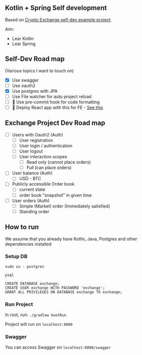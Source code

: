 ## Kotlin + Spring Self development
Based on [Crypto Exchange self-dev example project](https://docs.google.com/document/d/1V2myhqjxi_seDJlUChEq9saD0BtnAVX3dGQuE6csbxQ/edit#heading=h.4h9dx0ukq9l4).

Aim:
- Lear Kotlin
- Lear Spring

## Self-Dev Road map
(Various topics I want to touch on)
- [x] Use swagger
- [ ] Use oauth2
- [x] Use postgres with JPA
- [ ] Use File watcher for auto project reload
- [ ] :small_red_triangle_down: Use pre-commit hook for code formatting
- [ ] :small_red_triangle_down: Deploy React app with this for FE - [See this](https://spring.io/guides/tutorials/react-and-spring-data-rest/#_defining_an_html_template)

## Exchange Project Dev Road map
- [ ] Users with Oauth2 (Auth)
  - [ ] User registration
  - [ ] User login / authentication
  - [ ] User logout
  - [ ] User interaction scopes
    - [ ] Read only (cannot place orders)
    - [ ] Full (can place orders)
- [ ] User balance (Auth)
  - [ ] USD - BTC
- [ ] Publicly accessible Order book
  - [ ] current state
  - [ ] order book "snapshot" in given time
- [ ] User orders (Auth)
  - [ ] Simple (Market) order (Immediately satisfied)
  - [ ] Standing order

## How to run
We assume that you already have Kotlin, Java, Postgres and other dependencies installed

### Setup DB
`sudo su - postgres`

`psql`

```
CREATE DATABASE exchange;
CREATE USER exchange WITH PASSWORD 'exchange';
GRANT ALL PRIVILEGES ON DATABASE exchange TO exchange;
```

### Run Project
In root, run:
`./gradlew bootRun`

Project will run on `localhost:8080`

### Swagger
You can access Swagger on `localhost:8080/swagger`